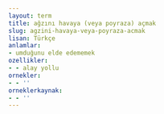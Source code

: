 ```yaml
---
layout: term
title: ağzını havaya (veya poyraza) açmak
slug: agzini-havaya-veya-poyraza-acmak
lisan: Türkçe
anlamlar:
- umduğunu elde edememek
ozellikler:
- - alay yollu
ornekler:
- - ''
orneklerkaynak:
- - ''
---
```


